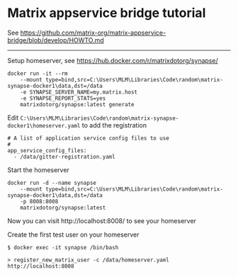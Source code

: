 # Matrix appservice bridge tutorial

See https://github.com/matrix-org/matrix-appservice-bridge/blob/develop/HOWTO.md

---

Setup homeserver, see https://hub.docker.com/r/matrixdotorg/synapse/

```
docker run -it --rm
    --mount type=bind,src=C:\Users\MLM\Libraries\Code\random\matrix-synapse-docker1\data,dst=/data
    -e SYNAPSE_SERVER_NAME=my.matrix.host
    -e SYNAPSE_REPORT_STATS=yes
    matrixdotorg/synapse:latest generate
```

Edit `C:\Users\MLM\Libraries\Code\random\matrix-synapse-docker1\homeserver.yaml` to add the registration

```
# A list of application service config files to use
#
app_service_config_files:
  - /data/gitter-registration.yaml
```

Start the homeserver

```
docker run -d --name synapse
    --mount type=bind,src=C:\Users\MLM\Libraries\Code\random\matrix-synapse-docker1\data,dst=/data
    -p 8008:8008
    matrixdotorg/synapse:latest
```

Now you can visit http://localhost:8008/ to see your homeserver

Create the first test user on your homeserver

```
$ docker exec -it synapse /bin/bash

> register_new_matrix_user -c /data/homeserver.yaml http://localhost:8008
```
